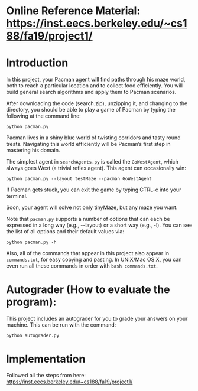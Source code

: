 # Online Reference Material: https://inst.eecs.berkeley.edu/~cs188/fa19/project1/

# Introduction
In this project, your Pacman agent will find paths through his maze world, both to reach a particular location and to collect food efficiently. You will build general search algorithms and apply them to Pacman scenarios.

After downloading the code (search.zip), unzipping it, and changing to the directory, you should be able to play a game of Pacman by typing the following at the command line:
```
python pacman.py
```

Pacman lives in a shiny blue world of twisting corridors and tasty round treats. Navigating this world efficiently will be Pacman’s first step in mastering his domain.

The simplest agent in `searchAgents.py` is called the  `GoWestAgent`, which always goes West (a trivial reflex agent). This agent can occasionally win:
```
python pacman.py --layout testMaze --pacman GoWestAgent
```

If Pacman gets stuck, you can exit the game by typing CTRL-c into your terminal.

Soon, your agent will solve not only tinyMaze, but any maze you want.

Note that `pacman.py` supports a number of options that can each be expressed in a long way (e.g., --layout) or a short way (e.g., -l). You can see the list of all options and their default values via:
```
python pacman.py -h
```
Also, all of the commands that appear in this project also appear in `commands.txt`, for easy copying and pasting. In UNIX/Mac OS X, you can even run all these commands in order with `bash commands.txt`.


# Autograder (How to evaluate the program):
This project includes an autograder for you to grade your answers on your machine. This can be run with the command:
```
python autograder.py
```

# Implementation
Followed all the steps from here: https://inst.eecs.berkeley.edu/~cs188/fa19/project1/